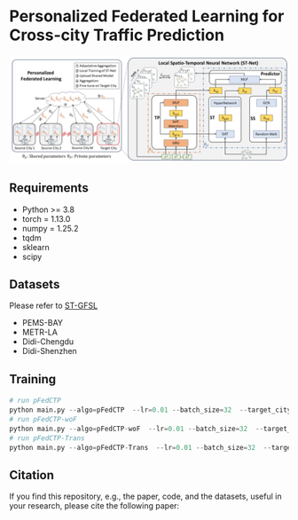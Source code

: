# Personalized Federated Learning for Cross-city Traffic Prediction 
  <img src="pFedCTP.png">

## Requirements
  
- Python >= 3.8  
- torch = 1.13.0
- numpy = 1.25.2
- tqdm
- sklearn
- scipy
  
## Datasets  
  
Please refer to [ST-GFSL](https://github.com/RobinLu1209/ST-GFSL)
- PEMS-BAY  
- METR-LA
- Didi-Chengdu
- Didi-Shenzhen
  
## Training  
  ```python
# run pFedCTP 
python main.py --algo=pFedCTP  --lr=0.01 --batch_size=32  --target_city=shenzhen --num_rounds=90  --gcn_layers=1
# run pFedCTP-woF
python main.py --algo=pFedCTP-woF  --lr=0.01 --batch_size=32  --target_city=shenzhen --num_rounds=90  --local_epochs=150 --gcn_layers=1
# run pFedCTP-Trans
python main.py --algo=pFedCTP-Trans  --lr=0.01 --batch_size=32  --target_city=shenzhen --num_rounds=90  --target_epochs=50 --local_epochs=150 --gcn_layers=1
   ```
  
## Citation  
  If you find this repository, e.g., the paper, code, and the datasets, useful in your research, please cite the following paper:
